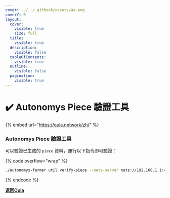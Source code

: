 ```yaml
---
cover: ../../.gitbook/assets/aa.png
coverY: 0
layout:
  cover:
    visible: true
    size: full
  title:
    visible: true
  description:
    visible: false
  tableOfContents:
    visible: true
  outline:
    visible: false
  pagination:
    visible: true
---
```


# ✔️ Autonomys Piece 驗證工具

{% embed url="https://oula.network/zh/" %}

### Autonomys Piece 驗證工具

可以驗證已生成的 `piece` 資料，運行以下指令即可驗證：

{% code overflow="wrap" %}
```bash
./autonomys-farmer util verify-piece --nats-server nats://192.168.1.1:4222 --nats-server nats://192.168.1.2:4222 --nats-server nats://192.168.1.3:4222
```
{% endcode %}





[**返回Oula**](https://oula.network/zh/login)
